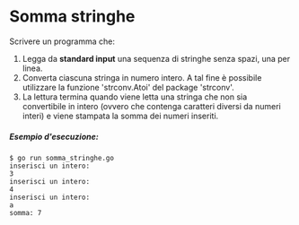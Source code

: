 # Somma stringhe

Scrivere un programma che:
1. Legga da **standard input** una sequenza di stringhe senza spazi, una per linea.
2. Converta ciascuna stringa in numero intero. A tal fine è possibile utilizzare la funzione 'strconv.Atoi' del package 'strconv'.
3. La lettura termina quando viene letta una stringa che non sia convertibile in intero (ovvero che contenga caratteri diversi da numeri interi) e viene stampata la somma dei numeri inseriti.

##### Esempio d'esecuzione:

```text
$ go run somma_stringhe.go
inserisci un intero:
3
inserisci un intero:
4
inserisci un intero:
a
somma: 7
```
